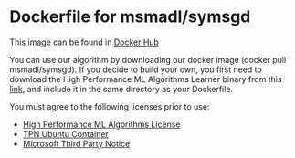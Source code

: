 # Dockerfile for msmadl/symsgd
This image can be found in [Docker Hub](https://hub.docker.com/r/msmadl/symsgd/)

You can use our algorithm by downloading our docker image (docker pull msmadl/symsgd).  If you decide to build your own, you first need to download the High Performance ML Algorithms Learner binary from this [link](https://github.com/saeedmaleki/Distributed-Linear-Learner/blob/master/supersgd), and include it in the same directory as your Dockerfile.

You must agree to the following licenses prior to use:
* [High Performance ML Algorithms License](https://github.com/saeedmaleki/Distributed-Linear-Learner/blob/master/High%20Performance%20ML%20Algorithms%20-%20Standalone%20(free)%20Use%20Terms%20V2%20(06-06-18).txt)
* [TPN Ubuntu Container](https://github.com/saeedmaleki/Distributed-Linear-Learner/blob/master/TPN_Ubuntu%20Container_16-04-FINAL.txt)
* [Microsoft Third Party Notice](https://github.com/saeedmaleki/Distributed-Linear-Learner/blob/master/MicrosoftThirdPartyNotice.txt)
